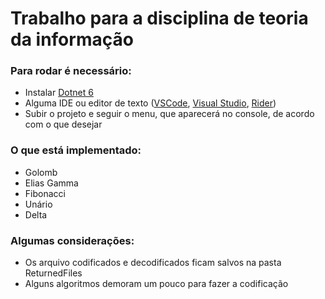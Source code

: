 # Trabalho para a disciplina de teoria da informação

### Para rodar é necessário:
- Instalar [Dotnet 6](https://dotnet.microsoft.com/en-us/download/dotnet/6.0 "Dotnet 6")
- Alguma IDE ou editor de texto ([VSCode](https://code.visualstudio.com/download "VSCode"), [Visual Studio](https://visualstudio.microsoft.com/pt-br/vs/community/ "Visual Studio"), [Rider](https://www.jetbrains.com/pt-br/rider/download/#section=windows "Rider"))
- Subir o projeto e seguir o menu, que aparecerá no console, de acordo com o que desejar

### O que está implementado:
- Golomb
- Elias Gamma
- Fibonacci
- Unário
- Delta

### Algumas considerações:
- Os arquivo codificados e decodificados ficam salvos na pasta ReturnedFiles
- Alguns algoritmos demoram um pouco para fazer a codificação
